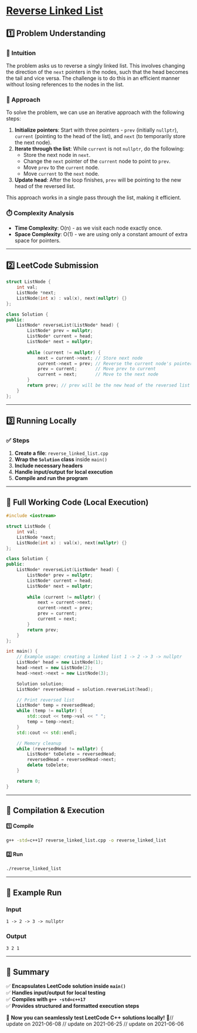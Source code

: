 # **[Reverse Linked List](https://leetcode.com/problems/reverse-linked-list/description/)**  

## **1️⃣ Problem Understanding**  
### **📌 Intuition**  
The problem asks us to reverse a singly linked list. This involves changing the direction of the `next` pointers in the nodes, such that the head becomes the tail and vice versa. The challenge is to do this in an efficient manner without losing references to the nodes in the list.

### **🚀 Approach**  
To solve the problem, we can use an iterative approach with the following steps:
1. **Initialize pointers**: Start with three pointers - `prev` (initially `nullptr`), `current` (pointing to the head of the list), and `next` (to temporarily store the next node).
2. **Iterate through the list**: While `current` is not `nullptr`, do the following:
   - Store the next node in `next`.
   - Change the `next` pointer of the `current` node to point to `prev`.
   - Move `prev` to the `current` node.
   - Move `current` to the `next` node.
3. **Update head**: After the loop finishes, `prev` will be pointing to the new head of the reversed list.

This approach works in a single pass through the list, making it efficient.

### **⏱️ Complexity Analysis**  
- **Time Complexity**: O(n) - as we visit each node exactly once.  
- **Space Complexity**: O(1) - we are using only a constant amount of extra space for pointers.

---  

## **2️⃣ LeetCode Submission**  
```cpp
struct ListNode {
    int val;
    ListNode *next;
    ListNode(int x) : val(x), next(nullptr) {}
};

class Solution {
public:
    ListNode* reverseList(ListNode* head) {
        ListNode* prev = nullptr;
        ListNode* current = head;
        ListNode* next = nullptr;
        
        while (current != nullptr) {
            next = current->next; // Store next node
            current->next = prev; // Reverse the current node's pointer
            prev = current;       // Move prev to current
            current = next;       // Move to the next node
        }
        return prev; // prev will be the new head of the reversed list
    }
};
```  

---  

## **3️⃣ Running Locally**  
### **✅ Steps**  
1. **Create a file**: `reverse_linked_list.cpp`  
2. **Wrap the `Solution` class** inside `main()`  
3. **Include necessary headers**  
4. **Handle input/output for local execution**  
5. **Compile and run the program**  

---  

## **📝 Full Working Code (Local Execution)**  
```cpp
#include <iostream>

struct ListNode {
    int val;
    ListNode *next;
    ListNode(int x) : val(x), next(nullptr) {}
};

class Solution {
public:
    ListNode* reverseList(ListNode* head) {
        ListNode* prev = nullptr;
        ListNode* current = head;
        ListNode* next = nullptr;
        
        while (current != nullptr) {
            next = current->next;
            current->next = prev;
            prev = current;
            current = next;
        }
        return prev;
    }
};

int main() {
    // Example usage: creating a linked list 1 -> 2 -> 3 -> nullptr
    ListNode* head = new ListNode(1);
    head->next = new ListNode(2);
    head->next->next = new ListNode(3);

    Solution solution;
    ListNode* reversedHead = solution.reverseList(head);

    // Print reversed list
    ListNode* temp = reversedHead;
    while (temp != nullptr) {
        std::cout << temp->val << " ";
        temp = temp->next;
    }
    std::cout << std::endl;

    // Memory cleanup
    while (reversedHead != nullptr) {
        ListNode* toDelete = reversedHead;
        reversedHead = reversedHead->next;
        delete toDelete;
    }

    return 0;
}
```  

---  

## **🔧 Compilation & Execution**  
#### **1️⃣ Compile**  
```bash
g++ -std=c++17 reverse_linked_list.cpp -o reverse_linked_list
```  

#### **2️⃣ Run**  
```bash
./reverse_linked_list
```  

---  

## **🎯 Example Run**  
### **Input**  
```
1 -> 2 -> 3 -> nullptr
```  
### **Output**  
```
3 2 1 
```  

---  

## **📌 Summary**  
✅ **Encapsulates LeetCode solution inside `main()`**  
✅ **Handles input/output for local testing**  
✅ **Compiles with `g++ -std=c++17`**  
✅ **Provides structured and formatted execution steps**  

🚀 **Now you can seamlessly test LeetCode C++ solutions locally!** 🚀// update on 2021-06-08
// update on 2021-06-25
// update on 2021-06-06
